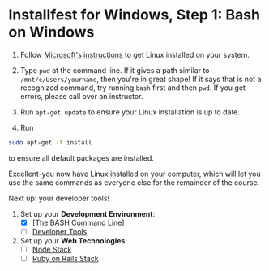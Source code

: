 # Installfest for Windows, Step 1: Bash on Windows

1. Follow [Microsoft's instructions](https://msdn.microsoft.com/en-us/commandline/wsl/install_guide) to get Linux installed on your system.

2. Type `pwd` at the command line. If it gives a path similar to `/mnt/c/Users/yourname`, then you're in great shape! If it says that is not a recognized command, try running `bash` first and then `pwd`. If you get errors, please call over an instructor.

3. Run `apt-get update` to ensure your Linux installation is up to date.

4. Run
```bash
sudo apt-get -f install
```
to ensure all default packages are installed.

Excellent-you now have Linux installed on your computer, which will let you use the same commands as everyone else for the remainder of the course.

Next up: your developer tools!
1. Set up your **Development Environment**:
    * [x] [The BASH Command Line]
    * [ ] [Developer Tools](developer-tools.md)
2. Set up your **Web Technologies**:
    * [ ] [Node Stack](node-setup.md)
    * [ ] [Ruby on Rails Stack](ror-setup.md)
